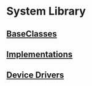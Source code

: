 # System Library

## [BaseClasses](./BaseClasses.md)
## [Implementations](./Implementations.md)
## [Device Drivers](./DeviceDrivers.md)